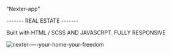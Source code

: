 "Nexter-app" 

------- REAL ESTATE -------

Built with HTML / SCSS AND JAVASCRPT. FULLY RESPONSIVE

![nexter-—-your-home-your-freedom](https://user-images.githubusercontent.com/79769638/156231069-25b61aed-2302-4f1f-822a-038c8cc1e539.png)
